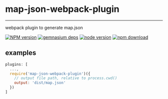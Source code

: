 # map-json-webpack-plugin
---

webpack plugin to generate map.json

[![NPM version][npm-image]][npm-url]
[![gemnasium deps][gemnasium-image]][gemnasium-url]
[![node version][node-image]][node-url]
[![npm download][download-image]][download-url]

[npm-image]: http://img.shields.io/npm/v/map-json-webpack-plugin.svg?style=flat-square
[npm-url]: http://npmjs.org/package/map-json-webpack-plugin
[travis-image]: https://img.shields.io/travis/yiminghe/map-json-webpack-plugin.svg?style=flat-square
[travis-url]: https://travis-ci.org/yiminghe/map-json-webpack-plugin
[coveralls-image]: https://img.shields.io/coveralls/yiminghe/map-json-webpack-plugin.svg?style=flat-square
[coveralls-url]: https://coveralls.io/r/yiminghe/map-json-webpack-plugin?branch=master
[gemnasium-image]: http://img.shields.io/gemnasium/yiminghe/map-json-webpack-plugin.svg?style=flat-square
[gemnasium-url]: https://gemnasium.com/yiminghe/map-json-webpack-plugin
[node-image]: https://img.shields.io/badge/node.js-%3E=_4.0.0-green.svg?style=flat-square
[node-url]: http://nodejs.org/download/
[download-image]: https://img.shields.io/npm/dm/map-json-webpack-plugin.svg?style=flat-square
[download-url]: https://npmjs.org/package/map-json-webpack-plugin

## examples

```js
plugins: [
  ...,
  require('map-json-webpack-plugin')({
    // output file path, relative to process.cwd()
    output: 'dist/map.json'
  })
]
```
